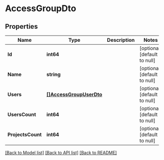 # AccessGroupDto

## Properties
Name | Type | Description | Notes
------------ | ------------- | ------------- | -------------
**Id** | **int64** |  | [optional] [default to null]
**Name** | **string** |  | [optional] [default to null]
**Users** | [**[]AccessGroupUserDto**](AccessGroupUserDto.md) |  | [optional] [default to null]
**UsersCount** | **int64** |  | [optional] [default to null]
**ProjectsCount** | **int64** |  | [optional] [default to null]

[[Back to Model list]](../README.md#documentation-for-models) [[Back to API list]](../README.md#documentation-for-api-endpoints) [[Back to README]](../README.md)

